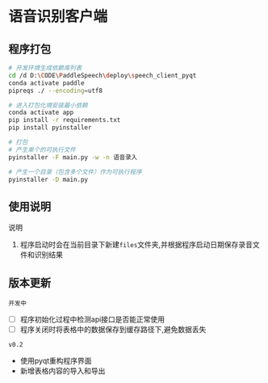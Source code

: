 # 语音识别客户端


## 程序打包

```bash
# 开发环境生成依赖库列表
cd /d D:\CODE\PaddleSpeech\deploy\speech_client_pyqt
conda activate paddle
pipreqs ./ --encoding=utf8

# 进入打包化境安装最小依赖
conda activate app
pip install -r requirements.txt 
pip install pyinstaller

# 打包
# 产生单个的可执行文件
pyinstaller -F main.py -w -n 语音录入

# 产生一个目录（包含多个文件）作为可执行程序
pyinstaller -D main.py
```

## 使用说明

说明
1. 程序启动时会在当前目录下新建`files`文件夹,并根据程序启动日期保存录音文件和识别结果


## 版本更新

`开发中`
- [ ] 程序初始化过程中检测api接口是否能正常使用
- [ ] 程序关闭时将表格中的数据保存到缓存路径下,避免数据丢失

`v0.2`

- 使用pyqt重构程序界面
- 新增表格内容的导入和导出